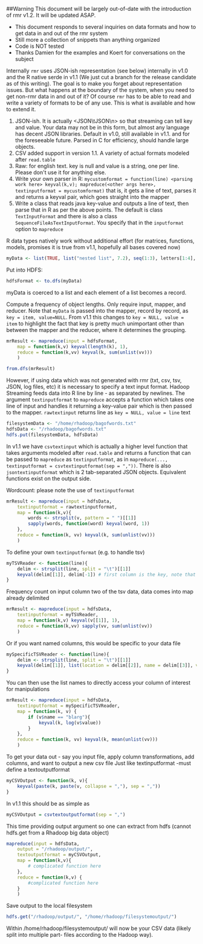##Warning 
This document will be largely out-of-date with the introduction of rmr v1.2. It will be updated ASAP.

* This document responds to several inquiries on data formats and how to get data in and out of the rmr system
* Still more a collection of snippets than anything organized
* Code is NOT tested
* Thanks Damien for the examples and Koert for conversations on the subject

Internally `rmr` uses JSON-ish representation (see below) internally in v1.0 and the R native serde in v1.1 (We just cut a branch for the
release candidate as of this writing). The goal is to make you forget about representation issues. But what happens at the boundary of the
system, when you need to get non-rmr data in and out of it? Of course `rmr` has to be able to read and write a variety of formats to be of
any use. This is what is available and how to extend it.

1. JSON-ish. It is actually <JSON\tJSON\n> so that streaming can tell key and value. Your data may not be in this form, but almost any
language has decent JSON libraries. Default in v1.0, still available in v1.1. and for the foreseeable future. Parsed in C for efficiency,
should handle large objects.
2. CSV added support in version 1.1. A variety of actual formats modeled after `read.table`
4. Raw: for english text. key is null and value is a string, one per line. Please don't use it for anything else.
5. Write your own parser in R: `mycustomformat = function(line) <parsing work here> keyval(k,v);
mapreduce(<other args here>, textinputformat = mycustomformat)`
that is, it gets a line of text, parses it and returns a keyval pair, which goes straight into the mapper
6. Write a class that reads java key-value and outputs a line of text, then parse that in R as per the above points. The default is class
`TextInputFormat` and there is also a class `SequenceFileAsTextInputFormat`. You specify that in the `inputformat` option to `mapreduce`

R data types natively work without additional effort (for matrices, functions, models, promises it is true from v1.1, hopefully all bases
covered now)

```r
myData <- list(TRUE, list("nested list", 7.2), seq(1:3), letters[1:4], matrix(1:25, nrow = 5,ncol = 5))
```

Put into HDFS:
```r
hdfsFormat <- to.dfs(myData)
```
myData is coerced to a list and each element of a list becomes a record.

Compute a frequency of object lengths.  Only require input, mapper, and reducer. Note that `myData` is passed into the mapper, record by
record, as `key = item, value=NULL`. From v1.1 this changes to `key = NULL, value = item` to highlight the fact that key is pretty much
unimportant other than between the mapper and the reducer, where it determines the grouping.

```r
mrResult <- mapreduce(input = hdfsFormat,
    map = function(k,v) keyval(length(k), 1),
    reduce = function(k,vv) keyval(k, sum(unlist(vv)))
    )

from.dfs(mrResult)
```

However, if using data which was not generated with rmr (txt, csv, tsv, JSON, log files, etc) it is necessary to specify a text input format. Hadoop Streaming feeds data into R line by line - as separated by newlines. The argument `textinputformat` to
`mapreduce` accepts a function which takes one line of input and handles it returning a key-value pair which is then passed to the mapper.
`rawtextinput` returns line as `key = NULL, value = line` text

```r
filesystemData <- "/home/rhadoop/bagofwords.txt"
hdfsData <- "/rhadoop/bagofwords.txt"
hdfs.put(filesystemData, hdfsData)
```

In v1.1 we have `csvtextinput` which is actually a higher level function that takes arguments modeled after `read.table` and returns a
function that can be passed to `mapreduce` as `textinputformat`, as in `mapreduce(..., textinputformat = csvtextinputformat(sep =
","))`. There is also `jsontextinputformat` which is 2 tab-separated JSON objects. Equivalent functions exist on the output side.

Wordcount: please note the use of `textinputformat`

```r
mrResult <- mapreduce(input = hdfsData,
    textinputformat = rawtextinputformat,
    map = function(k,v){
        words <- strsplit(v, pattern = " ")[[1]]
        sapply(words, function(word) keyval(word, 1))
    },
    reduce = function(k, vv) keyval(k, sum(unlist(vv)))
    )
```

To define your own `textinputformat` (e.g. to handle tsv)

```r
myTSVReader <- function(line){
    delim <- strsplit(line, split = "\t")[[1]]
    keyval(delim[[1]], delim[-1]) # first column is the key, note that column indexes moved by 1
}
```

Frequency count on input column two of the tsv data, data comes into map already delimited

```r
mrResult <- mapreduce(input = hdfsData,
    textinputformat = myTSVReader,
    map = function(k,v) keyval(v[[1]], 1),
    reduce = function(k,vv) sapply(vv, sum(unlist(vv))
    )
```

Or if you want named columns, this would be specific to your data file

```r
mySpecificTSVReader <- function(line){
    delim <- strsplit(line, split = "\t")[[1]]
    keyval(delim[[1]], list(location = delim[[2]], name = delim[[3]], value = delim[[4]]))
}
```

You can then use the list names to directly access your column of interest for manipulations
```r
mrResult <- mapreduce(input = hdfsData,
    textinputformat = mySpecificTSVReader,
    map = function(k, v) { 
        if (v$name == "blarg"){
            keyval(k, log(v$value))
        }
    },
    reduce = function(k, vv) keyval(k, mean(unlist(vv)))
    )
```

To get your data out - say you input file, apply column transformations, add columns, and want to output a new csv file
Just like textinputformat -must define a textoutputformat

```r
myCSVOutput <- function(k, v){
    keyval(paste(k, paste(v, collapse = ","), sep = ","))
}
```

In v1.1 this should be as simple as

```r
myCSVOutput = csvtextoutputformat(sep = ",")
```

This time providing output argument so one can extract from hdfs (cannot hdfs.get from a Rhadoop big data object)

```r
mapreduce(input = hdfsData,
    output = "/rhadoop/output/",
    textoutputformat = myCSVOutput,
    map = function(k,v){
        # complicated function here
    },
    reduce = function(k,v) {
        #complicated function here
    }
    )
```

Save output to the local filesystem

```r
hdfs.get("/rhadoop/output/", "/home/rhadoop/filesystemoutput/")
```

Within /home/rhadoop/filesystemoutput/ will now be your CSV data (likely split into multiple part- files according to the Hadoop way).
